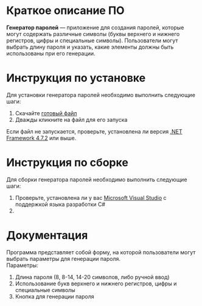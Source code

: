 # Краткое описание ПО
__Генератор паролей__ — приложение для создания паролей, которые могут содержать различные символы (буквы верхнего и нижнего регистров, цифры и специальные символы). Пользователи могут выбрать длину пароля и указать, какие элементы должны быть использованы при его генерации.
# Инструкция по установке
Для установки генератора паролей необходимо выполнить следующие шаги:
1. Скачайте [готовый файл](https://github.com/YanaZaletova/EPP_PasswordGenerator)
2. Дважды кликните на файл для его запуска
 
Если файл не запускается, проверьте, установлена ли версия [.NET Framework 4.7.2](https://dotnet.microsoft.com/ru-ru/download/dotnet-framework/net472) или выше.
# Инструкция по сборке
Для сборки генератора паролей необходимо выполнить следующие шаги:
1. Проверьте, установлена ли у вас [Microsoft Visual Studio](https://visualstudio.microsoft.com/ru/) с поддержкой языка разработки C#
2. 
# Документация
Программа представляет собой форму, на которой пользователи могут выбрать параметры для генерации пароля.  
Параметры:  
1. Длина пароля (8, 8-14, 14-20 символов, либо ручной ввод)
2. Использование букв верхнего и нижнего регистров, цифры и специальные символы
3. Кнопка для генерации пароля
